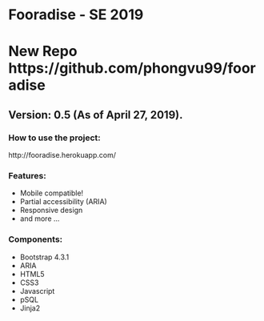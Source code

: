 # Fooradise - SE 2019

<h1> New Repo https://github.com/phongvu99/fooradise </h1>
<h2> Version: 0.5 (As of April 27, 2019).</h2>

<h3> How to use the project: </h3>
http://fooradise.herokuapp.com/
<h3> Features: </h3>
<ul>
  <li> Mobile compatible! </li>
  <li> Partial accessibility (ARIA) </li>
  <li> Responsive design </li>
  <li> and more ... </li>
</ul>
<h3> Components: </h3>
<ul>
  <li> Bootstrap 4.3.1 </li>
  <li> ARIA </li>
  <li> HTML5 </li>
  <li> CSS3 </li>
  <li> Javascript </li>
  <li> pSQL </li>
  <li> Jinja2 </li>
</ul>

